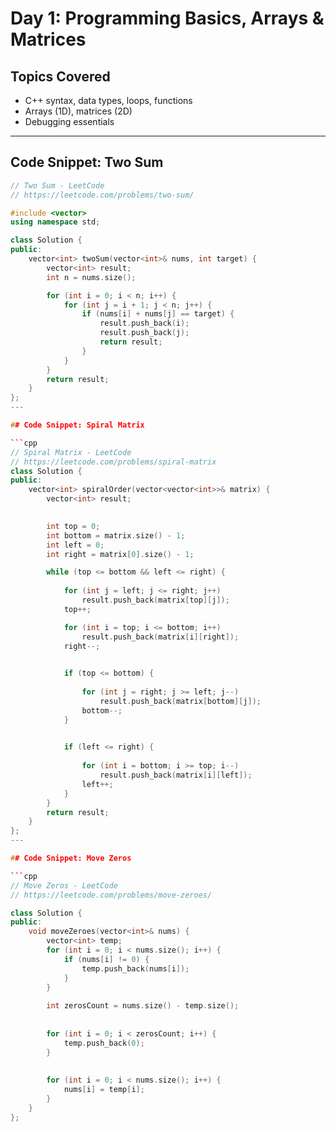 # Day 1: Programming Basics, Arrays & Matrices

## Topics Covered
- C++ syntax, data types, loops, functions
- Arrays (1D), matrices (2D)
- Debugging essentials

---

## Code Snippet: Two Sum 

```cpp
// Two Sum - LeetCode 
// https://leetcode.com/problems/two-sum/

#include <vector>
using namespace std;

class Solution {
public:
    vector<int> twoSum(vector<int>& nums, int target) {
        vector<int> result;
        int n = nums.size();

        for (int i = 0; i < n; i++) {
            for (int j = i + 1; j < n; j++) {
                if (nums[i] + nums[j] == target) {
                    result.push_back(i);
                    result.push_back(j);
                    return result;
                }
            }
        }
        return result;
    }
};
---

## Code Snippet: Spiral Matrix

```cpp
// Spiral Matrix - LeetCode 
// https://leetcode.com/problems/spiral-matrix
class Solution {
public:
    vector<int> spiralOrder(vector<vector<int>>& matrix) {
        vector<int> result;
        

        int top = 0;
        int bottom = matrix.size() - 1;
        int left = 0;
        int right = matrix[0].size() - 1;

        while (top <= bottom && left <= right) {
            
            for (int j = left; j <= right; j++)
                result.push_back(matrix[top][j]);
            top++;

            for (int i = top; i <= bottom; i++)
                result.push_back(matrix[i][right]);
            right--;

           
            if (top <= bottom) {
                
                for (int j = right; j >= left; j--)
                    result.push_back(matrix[bottom][j]);
                bottom--;
            }

           
            if (left <= right) {
              
                for (int i = bottom; i >= top; i--)
                    result.push_back(matrix[i][left]);
                left++;
            }
        }
        return result;
    }
};
---

## Code Snippet: Move Zeros

```cpp
// Move Zeros - LeetCode 
// https://leetcode.com/problems/move-zeroes/

class Solution {
public:
    void moveZeroes(vector<int>& nums) {
        vector<int> temp;  
        for (int i = 0; i < nums.size(); i++) {
            if (nums[i] != 0) {
                temp.push_back(nums[i]);
            }
        }
        
        int zerosCount = nums.size() - temp.size();
        
       
        for (int i = 0; i < zerosCount; i++) {
            temp.push_back(0);
        }
        
        
        for (int i = 0; i < nums.size(); i++) {
            nums[i] = temp[i];
        }
    }
};



